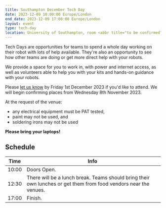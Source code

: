 ```yaml
---
title: Southampton December Tech Day
date: 2023-12-09 10:00:00 Europe/London
end_date: 2023-12-09 17:00:00 Europe/London
layout: event
type: tech-day
location: University of Southampton, room <abbr title="to be confirmed">TBC</abbr>
---
```


Tech Days are opportunities for teams to spend a whole day working on their
robot with lots of help available. They're also an opportunity to see how other
teams are doing or get more direct help with your robots.

We provide a space for you to work in, with power and internet access, as well
as volunteers able to help you with your kits and hands-on guidance with your
robots.

Please [let us know][tech-day-signup] by Friday 1st December 2023 if you'd like
to attend. We will begin confirming places from Wednesday 8th November 2023.

At the request of the venue:

* any electrical equipment must be PAT tested,
* paint may not be used, and
* soldering irons may not be used

**Please bring your laptops!**

## Schedule

| Time  | Info |
|-------|------|
| 10:00 | Doors Open. |
| 12:30 | There will be a lunch break. Teams should bring their own lunches or get them from food vendors near the venues. |
| 17:00 | Finish. |

[tech-day-signup]: https://forms.gle/orwWr8DBkMg2CVTf9
